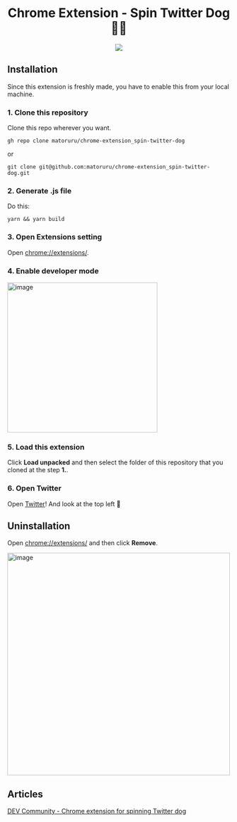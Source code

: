 <h1 align="center">Chrome Extension - Spin Twitter Dog 🐶🔁</h1>
<p align="center">
  <img src="https://user-images.githubusercontent.com/40382980/229731507-5116ce82-a72b-4822-ac73-2d5b5b00dcf2.gif" />
</p>

## Installation

Since this extension is freshly made, you have to enable this from your local machine.

### 1. Clone this repository

Clone this repo wherever you want.

```
gh repo clone matoruru/chrome-extension_spin-twitter-dog
```

or

```
git clone git@github.com:matoruru/chrome-extension_spin-twitter-dog.git
```

### 2. Generate .js file

Do this:

```
yarn && yarn build
```

### 3. Open Extensions setting

Open [chrome://extensions/](chrome://extensions/).

### 4. Enable developer mode

<img width="339" alt="image" src="https://user-images.githubusercontent.com/40382980/229732976-dae6635f-4caf-4121-aa11-c2fe7e706170.png">

### 5. Load this extension

Click **Load unpacked** and then select the folder of this repository that you cloned at the step **1.**.

### 6. Open Twitter

Open [Twitter](https://twitter.com/)! And look at the top left 🐶

## Uninstallation

Open [chrome://extensions/](chrome://extensions/) and then click **Remove**.

<img width="503" alt="image" src="https://user-images.githubusercontent.com/40382980/229735482-fdb13f99-217c-421c-97bf-518a371e90b4.png">

## Articles

[DEV Community - Chrome extension for spinning Twitter dog](https://dev.to/matoruru/chrome-extension-for-spinning-twitter-dog-3dad)

